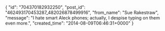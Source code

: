 {
   "id": "704370182932250",
   "post_id": "462493170453287_482026878499916",
   "from_name": "Sue Rakestraw",
   "message": "I hate smart Aleck phones; actually, I despise typing on them even more.",
   "created_time": "2014-08-09T06:46:31+0000"
 }
